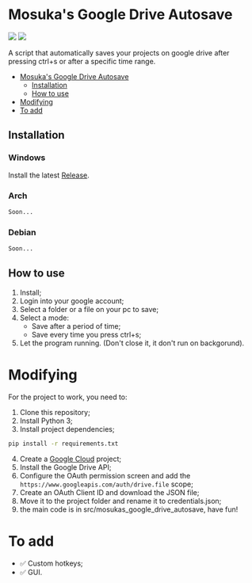 # Mosuka's Google Drive Autosave
![](https://img.shields.io/badge/license-GPLv3-orange.svg)
![](https://tokei.rs/b1/github/MosukaSan/mosukas-google-drive-autosave?category=code)


A script that automatically saves your projects on google drive after pressing ctrl+s or after a specific time range.

- [Mosuka's Google Drive Autosave](#mosukas-google-drive-autosave)
    - [Installation](#installation)
    - [How to use](#how-to-use)
- [Modifying](#modifying)
- [To add](#to-add)

##  Installation
### Windows
Install the latest [Release](https://github.com/MosukaSan/Mosukas-Google-Drive-Autosave/releases).

### Arch
```bash
Soon...
```

### Debian
```bash
Soon...
```

## How to use
1. Install;
2. Login into your google account;
3. Select a folder or a file on your pc to save;
4. Select a mode:
    - Save after a period of time;
    - Save every time you press ctrl+s;
5. Let the program running. (Don't close it, it don't run on backgorund).

# Modifying
For the project to work, you need to:
1. Clone this repository;
2. Install Python 3;
3. Install project dependencies;
```bash
pip install -r requirements.txt
```
4. Create a [Google Cloud](https://cloud.google.com) project;
5. Install the Google Drive API;
6. Configure the OAuth permission screen and add the `https://www.googleapis.com/auth/drive.file` scope;
7. Create an OAuth Client ID and download the JSON file;
8. Move it to the project folder and rename it to credentials.json;
9. the main code is in src/mosukas_google_drive_autosave, have fun!

# To add
- ✅ Custom hotkeys;
- ✅ GUI.
